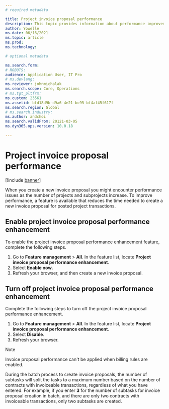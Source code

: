 ```yaml
---
# required metadata

title: Project invoice proposal performance
description: This topic provides information about performance improvements to project invoice proposals.
author: Yowelle
ms.date: 06/16/2021
ms.topic: article
ms.prod: 
ms.technology: 

# optional metadata

ms.search.form: 
# ROBOTS: 
audience: Application User, IT Pro
# ms.devlang: 
ms.reviewer: johnmichalak
ms.search.scope: Core, Operations
# ms.tgt_pltfrm: 
ms.custom: 23561
ms.assetid: bfd18d9b-d9a6-4e21-bc95-bf4af45f617f
ms.search.region: Global
# ms.search.industry: 
ms.author: andchoi
ms.search.validFrom: 20121-03-05
ms.dyn365.ops.version: 10.0.18

---
```


# Project invoice proposal performance

[!include [banner](../includes/banner.md)]

When you create a new invoice proposal you might encounter performance issues as the number of projects and subprojects increase. To improve performance, a feature is available that reduces the time needed to create a new invoice proposal for posted project transactions.

## Enable project invoice proposal performance enhancement
To enable the project invoice proposal performance enhancement feature, complete the following steps.

1.	Go to **Feature management** > **All**. In the feature list, locate **Project invoice proposal performance enhancement**.
2.	Select **Enable now**.
3.	Refresh your browser, and then create a new invoice proposal.

## Turn off project invoice proposal performance enhancement
Complete the following steps to turn off the project invoice proposal performance enhancement.

1.	Go to **Feature management** > **All**. In the feature list, locate **Project invoice proposal performance enhancement**.
2.	Select **Disable**.
3.	Refresh your browser.

> [!NOTE]
> Invoice proposal performance can't be applied when billing rules are enabled.
> 
> During the batch process to create invoice proposals, the number of subtasks will split the tasks to a maximum number based on the number of contracts with invoiceable transactions, regardless of what you have entered. For example, if you enter **3** for the number of subtasks for invoice proposal creation in batch, and there are only two contracts with invoiceable transactions, only two subtasks are created.
